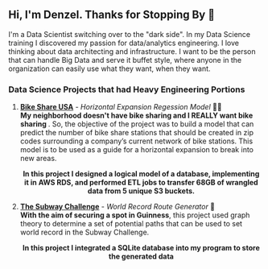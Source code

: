 <h2> Hi, I'm Denzel. Thanks for Stopping By 👋</h2> 
I'm a Data Scientist switching over to the "dark side". In my Data Science training I discovered my passion for data/analytics engineering. I love thinking about data architecting and infrastructure. I want to be the person that can handle Big Data and serve it buffet style, where anyone in the organization can easily use what they want, when they want. 

<h3>Data Science Projects that had Heavy Engineering Portions</h3>
<ol> 
  <li> 
    <b><a href="https://github.com/Williamdst/Bike-Share-USA">Bike Share USA</a></b> - <i>Horizontal Expansion Regession Model</i> 🚴‍♂️
    <br />
    <b> My neighborhood doesn't have bike sharing and I REALLY want bike sharing </b>. So, the objective of the project was to build a model that can predict the number of bike share stations that should be created in zip codes surrounding a company’s current network of bike stations. This model is to be used as a guide for a horizontal expansion to break into new areas. 
    <p align='center'><b>In this project I designed a logical model of a database, implementing it in AWS RDS, and performed ETL jobs to transfer 68GB of wrangled data from 5 unique S3 buckets.</b></p>
  </li>
  
  <li>
    <b><a href="https://github.com/Williamdst/The-Subway-Challenge">The Subway Challenge</a></b> - <i>World Record Route Generator</i> 🚄
    <br />
    <b>With the aim of securing a spot in Guinness</b>, this project used graph theory to determine a set of potential paths that can be used to set world record in the Subway Challenge.
    <p align="center"><b>In this project I integrated a SQLite database into my program to store the generated data </p>
    
</ol>

<!--
**Williamdst/williamdst** is a ✨ _special_ ✨ repository because its `README.md` (this file) appears on your GitHub profile.

Here are some ideas to get you started:

- 🔭 I’m currently working on ...
- 🌱 I’m currently learning ...
- 👯 I’m looking to collaborate on ...
- 🤔 I’m looking for help with ...
- 💬 Ask me about ...
- 📫 How to reach me: ...
- 😄 Pronouns: ...
- ⚡ Fun fact: ...
-->
